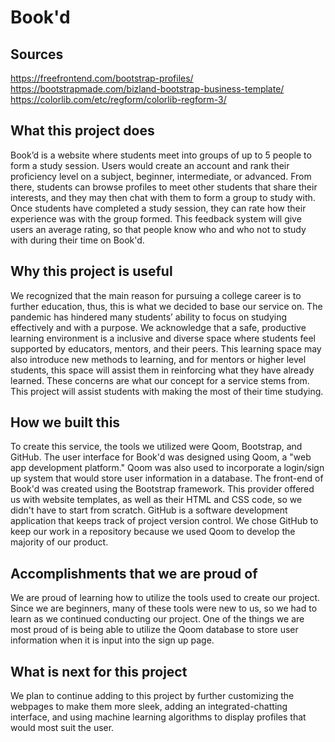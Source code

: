 Book'd
==================
## Sources
https://freefrontend.com/bootstrap-profiles/
https://bootstrapmade.com/bizland-bootstrap-business-template/
https://colorlib.com/etc/regform/colorlib-regform-3/

## What this project does
Book’d is a website where students meet into groups of up to 5 people to form a study session. Users would create an account and rank their proficiency level on a subject, beginner, intermediate, or advanced. From there, students can browse profiles to meet other students that share their interests, and they may then chat with them to form a group to study with. Once students have completed a study session, they can rate how their experience was with the group formed. This feedback system will give users an average rating, so that people know who and who not to study with during their time on Book'd.

## Why this project is useful
We recognized that the main reason for pursuing a college career is to further education, thus, this is what we decided to base our service on. The pandemic has hindered many students’ ability to focus on studying effectively and with a purpose. We acknowledge that a safe, productive learning environment is a inclusive and diverse space where students feel supported by educators, mentors, and their peers. This learning space may also introduce new methods to learning, and for mentors or higher level students, this space will assist them in reinforcing what they have already learned. These concerns are what our concept for a service stems from. This project will assist students with making the most of their time studying.

## How we built this 
To create this service, the tools we utilized were Qoom, Bootstrap, and GitHub. The user interface for Book'd was designed using Qoom, a "web app development platform." Qoom was also used to incorporate a login/sign up system that would store user information in a database. The front-end of Book'd was created using the Bootstrap framework. This provider offered us with website templates, as well as their HTML and CSS code, so we didn't have to start from scratch. GitHub is a software development application that keeps track of project version control. We chose GitHub to keep our work in a repository because we used Qoom to develop the majority of our product.

## Accomplishments that we are proud of
We are proud of learning how to utilize the tools used to create our project. Since we are beginners, many of these tools were new to us, so we had to learn as we continued conducting our project. One of the things we are most proud of is being able to utilize the Qoom database to store user information when it is input into the sign up page.

## What is next for this project
We plan to continue adding to this project by further customizing the webpages to make them more sleek, adding an integrated-chatting interface, and using machine learning algorithms to display profiles that would most suit the user.
